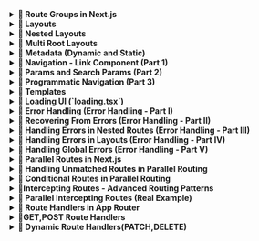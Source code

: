 <details>
<summary><strong>📁 Route Groups in Next.js</strong></summary>

## ✅ What are Route Groups?

Route Groups in Next.js help **organize your routes and files logically** without affecting the actual **URL structure** of your app. This feature is available in the App Router (from Next.js 13+).

---

## 🧠 Why Use Route Groups?

When building features like authentication (`register`, `login`, `forgot-password`), it's a good idea to group them under a logical folder like `auth`. But if you do this directly, it affects the URL like so:

```txt
/auth/register
/auth/login
/auth/forgot-password
```

However, if you want the URLs to be clean like this:

```txt
/register
/login
/forgot-password
```

...but still want to organize files under auth, you can use Route Groups.

```bash
app/
├── (auth)/
│   ├── register/
│   │   └── page.tsx
│   ├── login/
│   │   └── page.tsx
│   └── forgot-password/
│       └── page.tsx

```

✅ Note: Wrapping the folder name with parentheses (auth) tells Next.js to use it only for organization and not include it in the route path.

</details>

<details>
<summary><strong>📁 Layouts</strong></summary>

## ✅ What are Layouts?

A layout is a **UI that is shared between multiple pages in your application**, creating a consistent structure across the entire application.

---

## 🛠️ How to Create Layouts?

- Default export a React component from a `layout.js` or `layout.tsx` file.
- That component will take a `children` prop, which Next.js will populate with your page content.
- Next.js provides one root layout by default in `app/layout.tsx`.

```tsx
// Example layout.tsx
export default function Layout({ children }: { children: React.ReactNode }) {
  return (
    <div>
      <Header />
      <main>{children}</main>
      <Footer />
    </div>
  );
}
```

![How Layouts Work](./hello-world/public/png/Layouts/HowLayoutsWork.png)

</details>

<details>
<summary><strong>📁 Nested Layouts</strong></summary>

## ✅ What are Nested Layouts?

- Layouts can be nested.
- Eg: If you want a special layout for products details folder we can do that by adding a **layout.tsx/jsx** inside products details folder.
- NextJs app router supports nested layouts letting you customize different parts of your app exactly how you want to

![How Nested Layouts Work 1](./hello-world/public/png/Layouts/HowNestedLayoutWork.png)

![How Nested Layouts Work 2](./hello-world/public/png/Layouts/HowNestedLayoutWork2.png)

</details>

<details>
<summary><strong>📁 Multi Root Layouts</strong></summary>

## 🎯 Scenario

Imagine you're building an application with the following pages:

- `/revenue`
- `/customers`
- `/login`
- `/register`

You want:

- `Revenue` & `Customers` to use a **full layout** with a **Header** and **Footer**.
- `Login` & `Register` to use a **minimal layout** (without header/footer).

---

## ❌ The Problem

If you define `Header` and `Footer` inside the default `app/layout.tsx`, it will be applied to **all pages**, including login and register—which you don't want.

---

## ✅ The Solution — Multi Root Layouts

Using **Route Groups** and **multiple layout.tsx files**, you can apply different root layouts to different sections of your app.

### 🧠 What Are Route Groups?

- Help organize project structure **without affecting the URL**.
- Allow you to apply layouts **selectively** to specific parts of the app.

---

## 🛠️ Steps to Implement

1. Inside the `app/` directory, create two **route groups**:

```
app/
├── (marketing)/
│ ├── layout.tsx ⬅️ Full layout (Header + Footer)
│ ├── page.tsx ⬅️ Root page (if needed)
│ ├── revenue/
│ │ └── page.tsx
│ └── customers/
│ └── page.tsx

├── (auth)/
│ ├── layout.tsx ⬅️ Minimal layout (no Header/Footer)
│ ├── login/
│ │ └── page.tsx
│ └── register/
│ └── page.tsx
```

> 📝 Parentheses around folder names like `(marketing)` or `(auth)` make them **invisible in the URL path**, but still let you organize and apply layouts.

---

## 🖼️ Folder Structure Visual

![Multiple Root Layouts Folder Structure](./png/MultiRootLayoutFs.png)

> ✅ Make sure the image is located at `public/png/MultiRootLayoutFs.png`

---

## 🔚 Result

- `/revenue` and `/customers` will use the **marketing layout** (with header and footer).
- `/login` and `/register` will use the **auth layout** (minimal).

This approach keeps your application modular, scalable, and cleanly separated by purpose.

</details>

<details>
<summary><strong>📁 Metadata (Dynamic and Static)</strong></summary>

## 📘 Overview

Next.js allows you to define both **static** and **dynamic metadata** for SEO and page titles. This metadata can be defined per route, and behaves differently depending on whether your route is a server component or a client component.

---

## ⚡ Dynamic Metadata

Dynamic metadata is useful when the metadata depends on:

- Route parameters
- External data (e.g., from an API)
- Parent segment metadata

You define dynamic metadata by **exporting a `generateMetadata()` function** from `page.tsx` or `layout.tsx`.

### 📄 Example: Dynamic Metadata in `[productId]/page.tsx`

```tsx
/**
 * @param param0
 * Receives param Props
 * @returns
 * Returns a Promise of type Metadata
 */
export const generateMetadata = async ({ params }: Props): Promise<Metadata> => {
  const id = params.productId;
  return {
    title: id,
  };
};
```

> ⚠️ You cannot use both a metadata object and a generateMetadata function in the same route segment — it's one or the other.

## 🚫 Limitation

Dynamic metadata will not work inside components marked with "use client" directive.

> Metadata cannot be generated inside a Client Components
> ![UseClient Error example](hello-world\public\png\Metadata\useClientError.png)

## ✅ Solution

- Keep all metadata logic inside Server Components. If a page includes both server-rendered content and client-side logic:

- Split out the client-side logic into a separate component.

- Move the "use client" code into a subcomponent like ClientCounter.tsx.

- Keep page.tsx as a server component to handle metadata.

```
app/
└── counter/
    ├── page.tsx         # Server component with metadata
    └── ClientCounter.tsx  # Client-side logic (with "use client")
```

## 🏷️ Title Metadata Options

You can define title as:

A simple string

Or an object for more control

When using the object form, you can use:

1. default — fallback title for child routes that don't define their own

2. template — define title patterns (useful for consistent suffixes/prefixes)

3. absolute — override all patterns set by parent segments

```
export const metadata: Metadata = {
  title: {
    template: "%s | MySite",
    default: "Welcome to MySite",
    absolute: "Standalone Page Title" ## Can be used in       individual page.tsx
  }
}
```

> 📝 Use absolute to break out of the inherited title formatting defined in parent layouts.

</details>

<details>
<summary><strong>📁 Navigation - Link Component (Part 1)</strong></summary>

## 🚀 Client-Side Navigation in Next.js

In Next.js, client-side navigation is handled using the built-in **`Link`** component. This improves performance by avoiding full page reloads and keeping transitions smooth.

---

## 🧭 What is the `<Link>` Component?

- The `<Link>` component is provided by **Next.js** for client-side routing.
- It wraps around an `<a>` tag under the hood and is the **primary way to navigate** between routes in a Next.js app.

---

## ✨ Features

- **Fast navigation** without reloading the page
- Can **prefetch pages** in the background
- Accepts a `replace` prop to **replace** the current history entry instead of pushing a new one

---

## 🧩 How to Use

```tsx
import Link from "next/link";

export default function Home() {
  return (
    <nav>
      <Link href="/about">About</Link>
      <Link href="/contact" replace>
        Contact
      </Link> {/* replaces current history */}
    </nav>
  );
}
```

## 🎨 Active Link Styling

To style the active link, you can use the usePathname() hook provided by next/navigation:

```tsx
"use client";

import Link from "next/link";
import { usePathname } from "next/navigation";

const NavLinks = () => {
  const pathname = usePathname();

  return (
    <nav>
      <Link href="/dashboard" className={pathname === "/dashboard" ? "text-blue-500 font-bold" : ""}>
        Dashboard
      </Link>
      <Link href="/profile" className={pathname === "/profile" ? "text-blue-500 font-bold" : ""}>
        Profile
      </Link>
    </nav>
  );
};

export default NavLinks;
```

> 💡 This helps apply active styles based on the current route.

## 📚 Summary

- Use Link from next/link for all internal navigation

- Use replace when you want to avoid adding to browser history

- Use usePathname() to highlight the currently active link

## ✅ Usage Instructions:

- You can copy-paste this into your README.md.

- The use client directive is required in the file where usePathname() is used.

- Styling can be adapted to match your CSS framework (Tailwind, CSS modules, etc.).
</details>
<details>
<summary><strong>📁 Params and Search Params (Part 2)</strong></summary>

## 🔍 What Are `params` and `searchParams`?

Given a URL, Next.js gives us access to:

- **`params`** → dynamic segments in the route (e.g. `/product/[id]`)
- **`searchParams`** → query strings in the URL (e.g. `/product?id=123&page=2`)

---

## 📂 In Server Components

You can directly access both `params` and `searchParams` in **server components** (like `page.tsx`) using `async`/`await`.

### ✅ Example: In `page.tsx`

```tsx
export default async function Page({ params, searchParams }: { params: any; searchParams: any }) {
  const id = params.id;
  const page = searchParams.page;

  return (
    <div>
      Product ID: {id} - Page: {page}
    </div>
  );
}
```

> ✅ Server components support async/await — you can use both params and searchParams directly.

## ⚛️ In Client Components

Client components do not support async/await at the component level, so you need to use React hooks like:

- useParams() – from custom or third-party hooks

- useSearchParams() – from next/navigation

### ⚠️ Hook-based access in "use client" components

```tsx
"use client";

import { useParams, useSearchParams } from "next/navigation";

export default function ClientComponent() {
  const params = useParams();
  const searchParams = useSearchParams();
  const id = params.id;
  const page = searchParams.get("page");

  return (
    <div>
      Product ID: {id} - Page: {page}
    </div>
  );
}
```

### ⚠️ Layout Limitation: No searchParams in layout.tsx

> ❗ layout.tsx files have access to params, but not to searchParams.

❗ Why?

1. Layouts are structural and static
   Layouts are meant for shared UI like headers, sidebars, footers — not dynamic data. They are rendered once and cached, so Next.js avoids passing volatile data like query strings to them.

2. **searchParams** are request-based, not route-based

   - **params** come from route segments like [id]

   - **searchParams** come from the URL query string like ?page=2

   - Since layouts don’t re-render on query changes, they can’t reliably access searchParams.

3. Performance & caching reasons

   - Layouts are heavily cached for speed.

   - Allowing searchParams would break reusability and caching optimizations.

</details>

<details>
<summary><strong>📁 Programmatic Navigation (Part 3)</strong></summary>

## 🔁 What is Programmatic Navigation?

Programmatic navigation is when you navigate to a different route **based on logic or user actions**, rather than a static `<Link>` component.

Next.js supports this in both:

- **Client Components** — via `useRouter().push()`
- **Server Components** — via `redirect()` or `notFound()`

---

## ⚛️ Client-Side Navigation (`router.push()`)

Use the `useRouter()` hook from `next/router` to navigate programmatically on the client.

### ✅ Example: Order Button with Navigation

```tsx
"use client";

import { useRouter } from "next/router";

const OrderProduct = () => {
  const router = useRouter();

  const handleClick = () => {
    console.log("Placing the order");
    router.push("/"); // navigates to home
  };

  return (
    <>
      <h1>Order Product</h1>
      <button onClick={handleClick}>Place Order</button>
    </>
  );
};

export default OrderProduct;
```

> 🔁 router.push("/path") works like a <Link> — it adds a new entry to the browser history.

## 🧠 Server-Side Navigation (redirect() and notFound())

In server components, you can't use router.push(). Instead, use:

redirect("/path") — to programmatically redirect

notFound() — to throw a 404

These come from next/navigation.

### ✅ Example: Redirecting from Dynamic Route

```tsx
import { redirect, notFound } from "next/navigation";

const ProductReviewId = async ({ params }: { params: Promise<{ productId: string; reviewId: string }> }) => {
  const { productId, reviewId } = await params;

  if (parseInt(reviewId) > 1000) {
    // notFound(); // throw 404
    redirect("/products"); // redirect to products page
  }

  return (
    <div>
      Review for {productId} with review {reviewId}
    </div>
  );
};

export default ProductReviewId;
```

> 🚨 These only work in server components — don’t use them in components marked with "use client".

## 📚 Summary

### 🧭 Feature Support: Client vs Server Component

| Feature         | Client Component (`"use client"`) | Server Component |
| --------------- | --------------------------------- | ---------------- |
| `router.push()` | ✅ Yes                            | ❌ No            |
| `redirect()`    | ❌ No                             | ✅ Yes           |
| `notFound()`    | ❌ No                             | ✅ Yes           |

## ✅ When to Use What

- Use router.push() for buttons, user actions, and dynamic client-side flows

- Use redirect() when access control or conditions must be handled during render

- Use notFound() for conditionally throwing a 404 in server logic

</details>

<details>
<summary><strong>📁 Templates</strong></summary>

## 🧩 What Are Templates in Next.js?

Templates in Next.js are similar to layouts, but with a **key difference** — they **remount** on navigation, giving you a fresh state and re-rendered DOM for every page.

---

## 🧠 Why Use Templates?

Let’s consider a scenario in your `(auth)` route group:

📁 `hello-world/src/app/(auth)/layout.tsx`

```tsx
"use client";

import Link from "next/link";
import { usePathname } from "next/navigation";
import { useState } from "react";

const navLinks = [
  { name: "Register", href: "/register" },
  { name: "Login", href: "/login" },
  { name: "Forgot Password", href: "/forgot-password" },
];

export default function AuthLayout({ children }: { children: React.ReactNode }) {
  const [input, setInput] = useState("");
  const pathName = usePathname();

  return (
    <div>
      <div>
        <input value={input} onChange={(e) => setInput(e.target.value)} />
      </div>
      {navLinks.map((link) => {
        const isActive = pathName === link.href || (pathName.startsWith(link.href) && link.href !== "/");
        return (
          <Link key={link.href} href={link.href} className={isActive ? "font-bold mr-4" : "text-red-500 mr-4"}>
            {link.name}
          </Link>
        );
      })}
      {children}
    </div>
  );
}
```

## 🧪 Scenario

When you enter something into the input box and navigate from **/register** to **/login**, the input retains its value.

> This is because layouts do not re-render or remount on navigation — only the page component inside them changes.

## 🔁 When You Need a Fresh Instance

If you want to reset the input or remount the shared UI, a layout.tsx won’t help.
This is where templates come in.

# 📄 What Are Templates?

Templates are like layouts but remount on each route navigation.

Every route sharing a template gets a fresh start:

- 🧼 DOM is recreated

- 💥 State is cleared

- 🔁 Effects are re-run (useEffects)

### How to Use

To use a template:

1. Replace `layout.tsx` with `template.tsx`

2. Export a component that accepts children prop

```tsx
export default function Template({ children }: { children: React.ReactNode }) {
  return (
    <div>
      <h1>Shared Auth Template</h1>
      {children}
    </div>
  );
}
```

> ✅ Now when you navigate between /register, /login, etc., your template (and its input state) resets each time.

## 🧩 Can You Use Layouts and Templates Together?

Yes! Layouts and templates can be used together.
Here's how it works:

1. The `layout.tsx` renders once

2. The `template.tsx` renders on every route change

3. The layout wraps the template, and the template wraps the page

### 🖼 Visual Explanation

📷 Layouts + Templates — structure:

> Note : You can actually use layout.tsx and template.tsx files together.

![How Templates with Layouts Work](./hello-world/public/png/Templates/Layouts&Templates.png)

> In this case the layout renders first and it's children are replacedby template components ouput.(Picture below)

![How Templates with Layouts Work](./hello-world/public/png/Templates/Layouts&Templates2.png)

| Feature                 | Layouts              | Templates               |
| ----------------------- | -------------------- | ----------------------- |
| Rerender on navigation  | ❌ No                | ✅ Yes                  |
| Retains component state | ✅ Yes               | ❌ No (fresh start)     |
| Best used for           | Persistent shared UI | Shared UI needing reset |
| Caching behavior        | Aggressively cached  | Remounted fresh         |

> 💡 Use layouts for structural components like headers/footers.
> Use templates when you need per-page state reset with shared structure.

</details>

<details>
<summary><strong>📁 Loading UI (`loading.tsx`)</strong></summary>

## ⏳ What is `loading.tsx`?

Next.js provides a special file called **`loading.tsx`** to create **loading states** while a route segment is being fetched or rendered.

---

## 🧠 How It Works

- When navigating between routes, if a page or component takes time to load (due to fetching data or rendering server components), Next.js automatically shows `loading.tsx`.
- The file is colocated next to the `page.tsx` for the route.
- **Next.js automatically wraps your `page.tsx` and its children in a React Suspense boundary.**

---

## 🧩 File Placement

To use it, simply create a `loading.tsx` inside any route segment folder (like `/dashboard`, `/products`, etc.):

```bash
app/
└── dashboard/
    ├── page.tsx
    └── loading.tsx


```

## ✅ Example: loading.tsx

```tsx
export default function Loading() {
  return <p>Loading dashboard...</p>;
}
```

> This UI will appear automatically while the dashboard route is loading.

### 🎯 Benefits

- Provides better UX during route transitions

- Works seamlessly with server components and streaming

- Improves perceived performance of your app

| Feature                  | Supported |
| ------------------------ | --------- |
| Route-specific loading   | ✅ Yes    |
| Auto-wrapped in Suspense | ✅ Yes    |
| Supports nested routes   | ✅ Yes    |

> 💡 You can create loading.tsx at any route level to handle nested loading states.

</details>

<details>
<summary><strong>📁 Error Handling (Error Handling - Part I)</strong></summary>

## ❌ What is `error.tsx`?

Next.js allows you to define a special **`error.tsx`** file to handle unexpected errors that occur during rendering, data fetching, or inside components.

> It provides a **custom UI** for errors specific to a route segment.

---

## 🧠 How It Works

- Automatically wraps route segments and their nested children in a **React Error Boundary**
- If an error is thrown, it **only affects the segment** with the error — not the entire app
- Keeps the rest of the app functional
- Allows you to **recover from the error** without full page reload

---

## ⚛️ Important Notes

- `error.tsx` must be a **Client Component**
- Add `"use client"` at the top of the file
- It should include a `reset` function to allow retry behavior

---

## ✅ Example: `error.tsx`

```tsx
"use client";

import { useEffect } from "react";

export default function Error({ error, reset }: { error: Error; reset: () => void }) {
  useEffect(() => {
    console.error("Error caught in error.tsx:", error);
  }, [error]);

  return (
    <div>
      <h2>Something went wrong!</h2>
      <button onClick={() => reset()}>Try Again</button>
    </div>
  );
}
```

## 📁 Folder Structure

```bash
app/
└── [reviewId]/
    ├── page.tsx
    ├── error.tsx
```

> The error.tsx here will only handle errors in the /reviewId segment.

# 🖼️ Component Hierarchy Visual

![Error Handling in Component](./hello-world\public\png\ErrorHandling\ComponentHierarchy.png)

| Feature                    | Supported |
| -------------------------- | --------- |
| Per-route error boundaries | ✅ Yes    |
| Isolates segment errors    | ✅ Yes    |
| Recovery using `reset()`   | ✅ Yes    |
| Must be a client component | ✅ Yes    |
| Works with nested routing  | ✅ Yes    |

> 💡 For global error handling, use app/global-error.tsx (optional fallback for unhandled cases).

</details>

<details>
<summary><strong>📁 Recovering From Errors (Error Handling - Part II)</strong></summary>

## 🔁 Recovering from Errors in `error.tsx`

Next.js error boundaries (`error.tsx`) provide a powerful way to **gracefully handle rendering errors** in route segments.  
One useful prop passed to this component is the **`reset()`** function.

---

## 🧪 Basic Recovery with `reset()`

```tsx
"use client";

const ErrorBoundary = ({ error, reset }: { error: Error; reset: () => void }) => {
  return (
    <div>
      <p>{error.message}</p>
      <button onClick={() => reset()}>Try again</button>
    </div>
  );
};

export default ErrorBoundary;
```

- The reset() function allows the component tree to re-render and re-attempt the logic that previously failed.

- However, if the error is on the server, clicking "Try Again" will keep showing the same error.

## 🧠 Why Doesn't reset() Always Work?

- `reset()` works only for client-side errors or transient UI glitches.

- For server-side rendering errors, the component still fails unless we refresh the route or reload the server-side context.

```tsx
"use client";

import { useRouter } from "next/navigation";
import { startTransition } from "react";

const ErrorBoundary = ({ error, reset }: { error: Error; reset: () => void }) => {
  const router = useRouter();

  const reload = () => {
    startTransition(() => {
      router.refresh(); // revalidate the server component
      reset(); // re-attempt rendering
    });
  };

  return (
    <div>
      <p>{error.message}</p>
      <button onClick={reload}>Try again</button>
    </div>
  );
};

export default ErrorBoundary;
```

### ✅ Why Use startTransition()?

- Defers the route refresh until the next render phase

- Ensures smoother experience while React handles any pending state updates

- Prevents UI from freezing or glitching during retries

| Technique           | Works For          | What It Does                           |
| ------------------- | ------------------ | -------------------------------------- |
| `reset()`           | Client-only errors | Re-renders component tree              |
| `router.refresh()`  | Server errors      | Refetches and revalidates server logic |
| `startTransition()` | UI performance     | Defers updates for smoother retry UX   |

> 💡 For full error resilience, combine both reset() and router.refresh() inside a transition.

</details>

<details>
<summary><strong>📁 Handling Errors in Nested Routes (Error Handling - Part III)</strong></summary>

## 🧱 How Do Nested Error Boundaries Work?

When an error occurs in a route segment, **Next.js will bubble the error up** to the **nearest `error.tsx` file** in the route hierarchy — just like how React error boundaries work.

---

## 🔍 Key Concepts

- An `error.tsx` handles errors **for its own folder AND all nested child segments**.
- Errors "bubble up" to the nearest available `error.tsx` file.
- This allows you to **control the scope of error handling** by placing `error.tsx` files at different folder levels.

---

## 📁 Example Scenario

Assume we have the following structure:

```bash
app/
└── products/
    ├── page.tsx
    ├── error.tsx        ← catches errors in all nested segments
    └── [productId]/
        ├── page.tsx
        └── reviewId/
            ├── page.tsx
            └── error.tsx (optional override)
```

## Case 1: error.tsx inside reviewId/

Catches errors only in the reviewId segment.

Other parts of products remain unaffected.

## Case 2: error.tsx moved to products/

Now handles errors for:

`/products`

`/products/[productId]`

`/products/[productId]/reviewId`

Any error from children bubbles up to this `error.tsx`.

## Why Does Placement Matter?

"Where you place your error.tsx determines how localized or global your error handling is."

| Location              | Error Scope                                    |
| --------------------- | ---------------------------------------------- |
| `reviewId/error.tsx`  | Only errors inside `reviewId/`                 |
| `productId/error.tsx` | Catches errors in productId and its children   |
| `products/error.tsx`  | Handles errors across the entire products tree |

### ✅ Best Practices

- Use deep-level error.tsx when you want granular, component-specific fallback UIs

- Use higher-level error.tsx when you want centralized error handling (e.g., show a full-page error for product-related failures)

- You can combine both! A deep-level error.tsx will override the parent's behavior.
</details>
<details><summary><strong>
📁 Handling Errors in Layouts (Error Handling - Part IV)</strong></summary>

The error boundary wont catch errors thrown in `layout.tsx` within the same segement because of how component hierarchy works.

The layout actually sits above the error boundary in a component tree

![Error Handling in Layout](./hello-world\public\png\ErrorHandling\ComponentHierarchy.png)

</details>

<details>
<summary><strong>📁 Handling Global Errors (Error Handling - Part V)</strong></summary>

## 🌐 What is `global-error.tsx`?

Next.js provides a **special file** named `global-error.tsx` to catch **top-level application errors** — it's the **last line of defense** when everything else fails.

Place this file in your app root:

```bash
app/
└── global-error.tsx
```

| Property        | Behavior                                        |
| --------------- | ----------------------------------------------- |
| Location        | Root `app/` directory                           |
| Scope           | Catches uncaught top-level errors               |
| Works in        | ✅ Production only (`next build && next start`) |
| Dev behavior    | ❌ Shows Next.js overlay error instead          |
| HTML structure  | ✅ Requires its own `<html>` and `<body>` tags  |
| Replaces layout | ✅ Fully replaces the root layout               |

## ⚛️ Why Include `<html>` and `<body>`?

When `global-error.tsx` is triggered, it completely replaces the layout, not just the page content. So:

You must return a full HTML document

Include `<html>` and `<body>` tags (like in `layout.tsx`)

## ✅ Example: `global-error.tsx`

```tsx
"use client"; // Error boundaries must be Client Components

import "./globals.css";

export default function GlobalError() {
  return (
    <html lang="en">
      <body>
        <div className="flex flex-col items-center justify-center min-h-screen">
          <h2 className="text-2xl font-bold mb-4">Something went wrong!</h2>
          <button
            onClick={() => {
              // refresh the page
              window.location.reload();
            }}
            className="bg-blue-500 hover:bg-blue-700 text-white font-bold py-2 px-4 rounded"
          >
            Refresh
          </button>
        </div>
      </body>
    </html>
  );
}
```

> 🔁 reset() can attempt to recover the app state — though often not useful at global level.

## 🛠 Dev Mode Behavior

In development mode, you’ll still see the Next.js error overlay instead of your global-error.tsx file.

This is intentional to help developers debug errors faster during development.

| Feature                    | Supported |
| -------------------------- | --------- |
| Handles top-level crashes  | ✅ Yes    |
| Requires HTML/Body tags    | ✅ Yes    |
| Renders in production only | ✅ Yes    |
| Replaces root layout       | ✅ Yes    |

> 💡 global-error.tsx ensures your app fails gracefully in production when all other boundaries are bypassed.

</details>

<details>
<summary><strong>📁 Parallel Routes in Next.js</strong></summary>

## 🔄 What Are Parallel Routes?

**Parallel routes** let you render **multiple pages simultaneously** within the same layout.  
They are especially useful for **dashboards** or **multi-pane UIs**, where different sections need to be independently rendered.

---

## 🧠 Concept: Slots

Parallel routes are powered by a feature called **`slots`**.

- A **slot** is a route segment prefixed with `@`
- Each slot becomes a **prop** in the corresponding `layout.tsx` file
- They help modularize complex layouts without affecting the URL

---

## 📁 Scenario: Complex Dashboard

Imagine you're building a dashboard that displays:

1. 📊 User Analytics
2. 💰 Revenue Metrics
3. 🔔 Notifications

With **parallel routing**, you can create:

```bash
app/
└── dashboard/
    ├── layout.tsx
    ├── @user/          ← Slot for analytics
    ├── @revenue/       ← Slot for revenue
    └── @notifications/ ← Slot for notifications
```

> Each @slot will render in a different region of the layout.tsx using props like user, revenue, notifications.

### Folder Structure

![Complex dashboard folder with slots](./hello-world\public\png\ParallelRoutes\Slots.png)

### 💡 Key Notes

- Slots are not part of the URL

- The default children prop is also a slot (but doesn't need its own folder)

- Slots make layouts modular and composable

## ✨ Benefits of Parallel Routes

| Feature                    | Benefit                                               |
| -------------------------- | ----------------------------------------------------- |
| Modular Layout             | Separate concerns into dedicated route segments       |
| Independent Route Handling | Each slot can have its own `loading.tsx`, `error.tsx` |
| Better Performance         | Lazy loading of sections based on user interaction    |
| Sub-navigation Support     | Each slot can have its own navigation and UI state    |

## 🧩 Independent Route Handling

Each slot can define:

- `loading.tsx` for loading states

- `error.tsx` for error boundaries

This gives fine-grained control over how each section behaves.

> Each slot in layout can handle it's own loading and error states
> This granular control is particularly useful in scenarios where different sections of the page load at varying speeds or encounter unique errors

### 📷 Example: Separate loading/error handling for slots

![Independent Route Handling](./hello-world\public\png\ParallelRoutes\IndependentRouteHandling.png)

## 🔀 Sub-navigation Support

Each slot can behave like a mini-app:

- Have its own routes

- Handle navigation, state, filters independently

- No interference between slots

### 📷 Example: Sub-navigation in slots

![Sub Navigation](./hello-world\public\png\ParallelRoutes\SubNavigation.png)

## Summary

| Concept          | Description                                   |
| ---------------- | --------------------------------------------- |
| Slot (`@name`)   | Custom segment rendered as a layout prop      |
| Parallel Routing | Render multiple routes inside the same layout |
| URL Structure    | Unaffected (slots are invisible in URLs)      |
| Use Case         | Dashboards, split views, complex admin panels |

> 💡 Parallel routing + slots = super flexible and performant UI composition in Next.js.

</details>

<details>
<summary><strong>📁 Handling Unmatched Routes in Parallel Routing</strong></summary>

## 🚧 What Are Unmatched Slots?

In a parallel routing setup (using `@slots`), each slot renders content **based on the current URL**. But when a slot **doesn’t match** the URL, it becomes an **unmatched slot**.

---

## 📁 Scenario: Complex Dashboard with 4 Slots

Let's say we have a parallel layout at `/complex-dashboard` with these slots:

- `@children` → Main view
- `@users` → User Analytics
- `@revenue` → Revenue Metrics
- `@notifications` → Notifications

```bash
app/
└── complex-dashboard/
    ├── layout.tsx
    ├── @users/
    ├── @revenue/
    ├── @notifications/
    └── page.tsx (children slot)
```

## 🧭 Route Behavior

### ✅ Navigating to /complex-dashboard

All slots are matched and display:

- Main view (children)

- Users panel

- Revenue panel

- Notifications panel

## ❗ Navigating to /complex-dashboard/archived

Suppose only the @notifications slot has content for /archived. The others (@users, @revenue, children) are now unmatched.

| Action            | Behavior                                                                  |
| ----------------- | ------------------------------------------------------------------------- |
| Client navigation | ✅ Next.js **keeps showing** previously loaded content in unmatched slots |
| Hard refresh (F5) | ❌ Unmatched slots will **look for `default.tsx`** as fallback            |
| No default.tsx    | 🚫 Next.js throws a **404 error**                                         |

## 🧩 Solution: default.tsx for Unmatched Slots

To handle unmatched slots gracefully, add a `default.tsx` file inside any `@slot`

```tsx
app/
└── complex-dashboard/
    └── @users/
        ├── default.tsx
```

### Example: `@users/default.tsx`

```tsx
export default function DefaultUsersView() {
  return <p>No user data to display for this route.</p>;
}
```

- This renders as a fallback when the slot doesn't match the current URL

- It avoids unexpected 404s and improves UX

## ✅ Summary

| Behavior                       | Description                                                        |
| ------------------------------ | ------------------------------------------------------------------ |
| Unmatched slots on navigation  | Keep showing previously rendered content (good for UX)             |
| Unmatched slots on page reload | Look for `default.tsx` in each slot                                |
| No `default.tsx` present       | Results in a 404 error for that slot                               |
| Purpose of `default.tsx`       | Acts as a **graceful fallback** UI when no route matches in a slot |

> 💡 Use `default.tsx` in each slot to ensure consistent rendering and prevent 404s on deep URLs or refresh.

</details>

<details>
<summary><strong>📁 Conditional Routes in Parallel Routing</strong></summary>
Imagine you want to show different content based on whether a user is logged in or not

You might want to display a dashboard for authenticated users but show a login page for those who aren't

Conditional Routes allows us to achieve this while maintaining completely seperate code on the same URL

</details>

<details>
<summary><strong>📁Intercepting Routes - Advanced Routing Patterns</strong></summary>

## 1️⃣ Parallel Routes (Recap)

Parallel routes allow multiple pages to render **simultaneously** inside the same layout using `@slot` segments.

- Modular layout design
- Independent error/loading states
- Sub-navigation per section

📚 Refer to the **Parallel Routes** section above for full details.

---

## 2️⃣ Intercepting Routes

Intercepting Routes let you **load content from another part of the app** **within the current layout** — instead of navigating away. This is extremely useful when showing **modals**, **drawers**, or **in-place previews**.

---

## 💡 Real-World Examples

### 🪪 Modal Login Page

Traditionally, clicking a "Login" button takes you to `/login`. With intercepting routes, you can:

- Update the URL to `/login`
- Show a login **modal overlay**
- Stay in the current layout visually

📷 Example:

![Example with login feature](./hello-world/public/png/InterceptingRoutes/examplelogin.png)

---

### 🖼️ Photo Gallery Modal

- View enlarged photo in a modal without leaving the current gallery grid
- Updates URL to `/photos/123`
- Keeps the gallery UI in place

📷 Example:

![Example with photo gallery feature](./hello-world/public/png/InterceptingRoutes/example2photogallery.png)

---

## 🛠️ How Intercepting Routes Work

### 🧭 Two Key Concepts:

1. **Source folder** – where you navigate _from_ (ex: `f1`)
2. **Target folder** – the original destination (ex: `f2`)

Let’s say you have this folder structure:

```bash
app/
└── f1/
    ├── page.tsx        ← source route
    ├── (.)f2/          ← intercepting route (targets f2)
    │   └── page.tsx    ← renders f2 inside f1 layout
└── f2/
    └── page.tsx        ← target route

```

> When navigating from f1 to f2, the app intercepts and loads f2's content within the f1 layout instead of a full-page transition.

## 🔢 Naming Conventions for Intercepting Routes

| Prefix     | Meaning                                         | Use Case                           |
| ---------- | ----------------------------------------------- | ---------------------------------- |
| `(.)`      | Intercept a route at the **same level**         | `f1/(.)f2` to intercept `f2`       |
| `(..)`     | Intercept a route **one level above**           | Nested segments                    |
| `(..)(..)` | Intercept **two levels above**                  | Deep nested routing                |
| `(...)`    | Intercept route from the **root app directory** | Full application-wide interception |

> 💡 Use these folder names inside your source segment to pull in and intercept content from elsewhere.

## ✅ Benefits

- Keep users in the same layout/context

- Show modals, previews, side panels without full page navigation

- Update URL without breaking flow

- Granular control over user experience and state

## 📌 Summary

| Feature             | Benefit                                                |
| ------------------- | ------------------------------------------------------ |
| Parallel Routes     | Render multiple views simultaneously via `@slots`      |
| Intercepting Routes | Pull content from other routes without navigating away |
| Uses Layout?        | ✅ Yes                                                 |
| Real Use Cases      | Login modals, photo viewers, chat overlays             |

> ⚠️ Intercepting routes only control presentation, not route logic. Use wisely to balance performance and UX.

</details>

<details>
<summary><strong>📁 Parallel Intercepting Routes (Real Example)</strong></summary>

## 🧭 What Are Intercepting Routes?

Intercepting routes in Next.js 15 let you render a different route **inside a parallel slot**, without fully navigating away from the current page.

Use case: Open content like a **modal**, **drawer**, or **side overlay** while maintaining the context of the current route.

---

## 📸 Example: Photo Feed with Modal Preview

### Folder Structure:

```bash
photo-feed/
├── [id]/page.tsx                → Full-page photo view (direct navigation)
├── @modal/
│   └── (.)[id]/page.tsx         → Intercepts photo view and renders as modal
│   └── (.)[id]/default.tsx      → Optional fallback for unmatched state
├── photos/
│   ├── 1.jpg
│   ├── 2.jpg
│   └── ...
├── layout.tsx                   → Layout file for modal + feed
├── page.tsx                     → Main photo feed
├── styles.css
└── wonders.ts
```

### Behavior:

`/photo-feed` shows a list of images.

- Clicking an image routes to `/photo-feed/[id]`, but instead of full navigation:

- It’s intercepted by `@modal/(.)[id]/page.tsx`

- Renders in a modal over the feed.

- On reload or direct navigation to `/photo-feed/5`, full page renders via `[id]/page.tsx`.

## 🧠 How Does It Work?

- The folder `(.)[id]` tells Next.js: “Intercept `/photo-feed/[id]` and render inside a slot.”

- The @modal slot allows that to appear in a parallel region of your UI layout.

### Sample Layout `(layout.tsx)`:

```tsx
export default function PhotoFeedLayout({ children, modal }: { children: React.ReactNode; modal: React.ReactNode }) {
  return (
    <div className="photo-feed-layout">
      <main>{children}</main>
      {modal && <div className="modal-container">{modal}</div>}
    </div>
  );
}
```

### Fallback for unmatched modal state:

If a user visits a URL that doesn't match the intercepted route, default.tsx renders as fallback:

```tsx
// @modal/(.)[id]/default.tsx
export default function DefaultModal() {
  return null; // or return <div>No photo selected</div>
}
```

## Summary

| Route                       | Renders                                    |
| --------------------------- | ------------------------------------------ |
| `/photo-feed`               | Photo grid feed                            |
| `/photo-feed/[id]`          | Full page photo view (via `[id]/page.tsx`) |
| Click photo (in-feed modal) | Intercepted view inside `@modal/(.)[id]`   |

> 💡 Use intercepting routes for seamless UI flows — modals, previews, overlays — without losing page context.

</details>

<details>
<summary><strong>📁 Route Handlers in App Router</strong></summary>

## 🌐 What Are Route Handlers?

**Route Handlers** allow you to define **custom request/response logic** in the App Router — similar to building API routes in Express.js or the older Page Router.

Unlike page routes (which return HTML), **route handlers let you return JSON, plain text, or any custom response**.

> 🔒 These run **only on the server**, keeping secrets like tokens and API keys safe.

---

## 🚀 Use Cases

- Build RESTful APIs (CRUD operations)
- Interact with databases
- Talk to third-party services
- Serve non-HTML responses (JSON, files, etc.)

---

## 📁 Folder & File Structure

Route handlers live in the `app` directory just like page routes.

**Basic Example:**

```bash
app/
└── hello/
    └── route.ts
```

`app/hello/route.ts`

```tsx
// Handle GET requests to /hello
export async function GET() {
  return new Response("Hello World!");
}
```

> When a GET request hits `/hello`, this function runs.

## Supported HTTP methods

| Method    | Supported? | Notes                     |
| --------- | ---------- | ------------------------- |
| `GET`     | ✅ Yes     | Fetch data or serve views |
| `POST`    | ✅ Yes     | Submit data               |
| `PUT`     | ✅ Yes     | Replace data              |
| `PATCH`   | ✅ Yes     | Partially update data     |
| `DELETE`  | ✅ Yes     | Remove resource           |
| `HEAD`    | ✅ Yes     | Header info only          |
| `OPTIONS` | ✅ Yes     | Preflight / method check  |
| Others    | ❌ No      | Returns 405 automatically |

# ⚠️ Handling Conflicts

You cannot have a page.tsx and route.ts in the same folder. This causes a conflict.

## Incorrect

```bash
app/
└── profile/
    ├── page.tsx
    └── route.ts  ← ❌ Conflict!
```

## ✅ Solution: Move to `api/` subfolder

```bash
app/
└── profile/
    ├── page.tsx
    └── api/
        └── route.ts
```

- Now, `/profile` renders a page.

- `/profile/api` handles custom requests.

## Summary

| Feature              | Description                                          |
| -------------------- | ---------------------------------------------------- |
| Server-only          | Sensitive logic stays secure                         |
| Full HTTP Support    | GET, POST, PUT, PATCH, DELETE, etc.                  |
| Modular structure    | Nestable like page routes                            |
| Replace Express APIs | Build REST APIs right inside the app                 |
| File location        | `app/your-path/route.ts`                             |
| No page conflict     | Use `/api` subfolders if you need page + route combo |

> 🧠 Route Handlers = Powerful server-side logic inside your frontend project.

</details>

<details>
<summary><strong>📁GET,POST Route Handlers</strong></summary>

### GET

create comments folder under which route.ts where

```tsx
import { comments } from "./data"; //dummy data

export async function GET() {
  return Response.json(comments);
}
```

now test the the end point GET localhost:3000/comments and you'll see comments as the repsonse

### POST

```tsx
export async function POST(request: Request) {
  const comment = await request.json();
  const newComment = {
    id: comments.length + 1,
    text: comment.text,
  };
  comments.push(newComment);
  return new Response(JSON.stringify(newComment), {
    headers: { "Content-Type": "application/json" },
    status: 201,
  });
}
```

</details>

<details>
<summary><strong>📁 Dynamic Route Handlers(PATCH,DELETE)</strong></summary>

## 🧭 What Are Dynamic Route Handlers?

Dynamic Route Handlers in Next.js work the same way as dynamic page routes (`[id]`) — but instead of rendering HTML, they respond to RESTful API requests like `GET`, `PATCH`, and `DELETE`.

---

## 🔗 Use Case: Comment API (`/comments/[id]`)

### 📁 Folder Structure

```bash
app/
└── comments/
    ├── data.ts                 # Sample comment data
    ├── route.ts                # Handle /comments route
    └── [id]/
        └── route.ts            # Handle /comments/:id route
```

### ✍️ Each Handler Receives

```ts
(request: Request, context: { params: Promise<{ id: string }> })
```

`request`: Standard Request object (like fetch)

`params`: Route parameters like { id } — must be awaited

## 🧪 `comments/[id]/route.ts` Example

```ts
import { comments } from "../data";

// GET a single comment by ID
export async function GET(_request: Request, { params }: { params: Promise<{ id: string }> }) {
  const { id } = await params;
  const comment = comments.find((comment) => comment.id === parseInt(id));
  return Response.json(comment);
}

// PATCH (edit) comment text
export async function PATCH(request: Request, { params }: { params: Promise<{ id: string }> }) {
  const { id } = await params;
  const { text } = await request.json();
  const index = comments.findIndex((comment) => comment.id === parseInt(id));
  comments[index].text = text;
  return Response.json(comments[index]);
}

// DELETE a comment by ID
export async function DELETE(_request: Request, { params }: { params: Promise<{ id: string }> }) {
  const { id } = await params;
  const index = comments.findIndex((comment) => comment.id === parseInt(id));
  const deletedComment = comments[index];
  comments.splice(index, 1);
  return Response.json(deletedComment);
}
```

## 🧠 Things to Remember

| Concept    | Notes                                                          |
| ---------- | -------------------------------------------------------------- |
| File Name  | Must be `route.ts` or `route.js` inside `[id]` folder          |
| Parameters | `params` must be awaited in App Router                         |
| Use case   | Ideal for RESTful endpoints (edit, delete, fetch by ID)        |
| Security   | Handlers run server-side only — no exposure of sensitive logic |

## ✅ Summary

| Method | Path            | Description                     |
| ------ | --------------- | ------------------------------- |
| GET    | `/comments/:id` | Get a comment by ID             |
| PATCH  | `/comments/:id` | Edit a comment (partial update) |
| DELETE | `/comments/:id` | Delete a comment by ID          |

> 🧠 Dynamic route handlers = scalable and RESTful server-side logic inside `app` directory.

</details>
